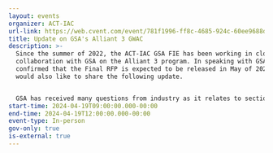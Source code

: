 ```yaml
---
layout: events
organizer: ACT-IAC
url-link: https://web.cvent.com/event/781f1996-ff8c-4685-924c-60ee9688d132/summary
title: Update on GSA's Alliant 3 GWAC
description: >-
  Since the summer of 2022, the ACT-IAC GSA FIE has been working in close
  collaboration with GSA on the Alliant 3 program. In speaking with GSA, ACT-IAC
  confirmed that the Final RFP is expected to be released in May of 2024. We
  would also like to share the following update.


  GSA has received many questions from industry as it relates to section L.5.2.4.4 of the Draft RFP which is Small Business Emerging Technology Solutions Engagement. The purpose of the Small Business Emerging Technology Solutions Engagements is to show GSA that the Alliant 3 vendors will have access to innovative small businesses, and to also help small businesses meet with Alliant 3 offerors.
start-time: 2024-04-19T09:00:00.000-00:00
end-time: 2024-04-19T12:00:00.000-00:00
event-type: In-person
gov-only: true
is-external: true
---
```

